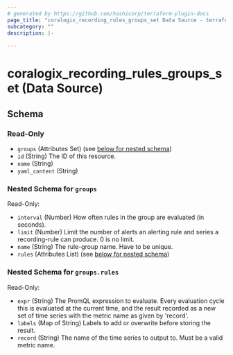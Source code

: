 ```yaml
---
# generated by https://github.com/hashicorp/terraform-plugin-docs
page_title: "coralogix_recording_rules_groups_set Data Source - terraform-provider-coralogix"
subcategory: ""
description: |-
  
---
```


# coralogix_recording_rules_groups_set (Data Source)





<!-- schema generated by tfplugindocs -->
## Schema

### Read-Only

- `groups` (Attributes Set) (see [below for nested schema](#nestedatt--groups))
- `id` (String) The ID of this resource.
- `name` (String)
- `yaml_content` (String)

<a id="nestedatt--groups"></a>
### Nested Schema for `groups`

Read-Only:

- `interval` (Number) How often rules in the group are evaluated (in seconds).
- `limit` (Number) Limit the number of alerts an alerting rule and series a recording-rule can produce. 0 is no limit.
- `name` (String) The rule-group name. Have to be unique.
- `rules` (Attributes List) (see [below for nested schema](#nestedatt--groups--rules))

<a id="nestedatt--groups--rules"></a>
### Nested Schema for `groups.rules`

Read-Only:

- `expr` (String) The PromQL expression to evaluate. Every evaluation cycle this is evaluated at the current time, and the result recorded as a new set of time series with the metric name as given by 'record'.
- `labels` (Map of String) Labels to add or overwrite before storing the result.
- `record` (String) The name of the time series to output to. Must be a valid metric name.
